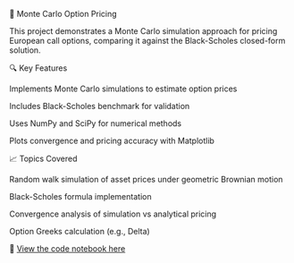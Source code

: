 🧮 Monte Carlo Option Pricing

This project demonstrates a Monte Carlo simulation approach for pricing European call options, comparing it against the Black-Scholes closed-form solution.

🔍 Key Features

Implements Monte Carlo simulations to estimate option prices

Includes Black-Scholes benchmark for validation

Uses NumPy and SciPy for numerical methods

Plots convergence and pricing accuracy with Matplotlib

📈 Topics Covered

Random walk simulation of asset prices under geometric Brownian motion

Black-Scholes formula implementation

Convergence analysis of simulation vs analytical pricing

Option Greeks calculation (e.g., Delta)

📄 [View the code notebook here](./Monte%20Carlo%20Option%20Pricing.ipynb)
